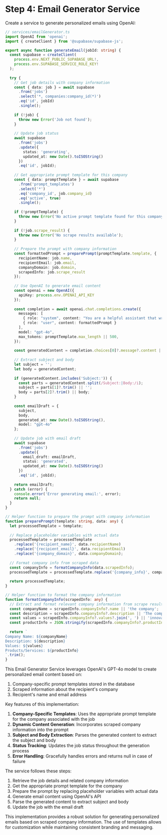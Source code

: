# Step 4: Email Generator Service

Create a service to generate personalized emails using OpenAI:

```typescript
// services/emailGenerator.ts
import OpenAI from 'openai';
import { createClient } from '@supabase/supabase-js';

export async function generateEmail(jobId: string) {
  const supabase = createClient(
    process.env.NEXT_PUBLIC_SUPABASE_URL!,
    process.env.SUPABASE_SERVICE_ROLE_KEY!
  );
  
  try {
    // Get job details with company information
    const { data: job } = await supabase
      .from('jobs')
      .select('*, companies:company_id(*)')
      .eq('id', jobId)
      .single();
    
    if (!job) {
      throw new Error('Job not found');
    }
    
    // Update job status
    await supabase
      .from('jobs')
      .update({ 
        status: 'generating',
        updated_at: new Date().toISOString() 
      })
      .eq('id', jobId);
    
    // Get appropriate prompt template for this company
    const { data: promptTemplate } = await supabase
      .from('prompt_templates')
      .select('*')
      .eq('company_id', job.company_id)
      .eq('active', true)
      .single();
    
    if (!promptTemplate) {
      throw new Error('No active prompt template found for this company');
    }
    
    if (!job.scrape_result) {
      throw new Error('No scrape results available');
    }
    
    // Prepare the prompt with company information
    const formattedPrompt = preparePrompt(promptTemplate.template, {
      recipientName: job.name,
      recipientEmail: job.email,
      companyDomain: job.domain,
      scrapedInfo: job.scrape_result
    });
    
    // Use OpenAI to generate email content
    const openai = new OpenAI({
      apiKey: process.env.OPENAI_API_KEY
    });
    
    const completion = await openai.chat.completions.create({
      messages: [
        { role: "system", content: "You are a helpful assistant that writes personalized email drafts based on company information." },
        { role: "user", content: formattedPrompt }
      ],
      model: "gpt-4o",
      max_tokens: promptTemplate.max_length || 500,
    });
    
    const generatedContent = completion.choices[0]?.message?.content || '';
    
    // Extract subject and body
    let subject = '';
    let body = generatedContent;
    
    if (generatedContent.includes('Subject:')) {
      const parts = generatedContent.split(/Subject:|Body:/i);
      subject = parts[1]?.trim() || '';
      body = parts[2]?.trim() || body;
    }
    
    const emailDraft = {
      subject,
      body,
      generated_at: new Date().toISOString(),
      model: "gpt-4o"
    };
    
    // Update job with email draft
    await supabase
      .from('jobs')
      .update({ 
        email_draft: emailDraft,
        status: 'generated',
        updated_at: new Date().toISOString() 
      })
      .eq('id', jobId);
      
    return emailDraft;
  } catch (error) {
    console.error('Error generating email:', error);
    return null;
  }
}

// Helper function to prepare the prompt with company information
function preparePrompt(template: string, data: any) {
  let processedTemplate = template;
  
  // Replace placeholder variables with actual data
  processedTemplate = processedTemplate
    .replace('{recipient_name}', data.recipientName)
    .replace('{recipient_email}', data.recipientEmail)
    .replace('{company_domain}', data.companyDomain);
  
  // Format company info from scraped data
  const companyInfo = formatCompanyInfo(data.scrapedInfo);
  processedTemplate = processedTemplate.replace('{company_info}', companyInfo);
  
  return processedTemplate;
}

// Helper function to format the company information
function formatCompanyInfo(scrapedInfo: any) {
  // Extract and format relevant company information from scrape results
  const companyName = scrapedInfo.companyInfo?.name || 'the company';
  const description = scrapedInfo.companyInfo?.description || 'The company provides various products and services.';
  const values = scrapedInfo.companyInfo?.values?.join(', ') || 'innovation, quality';
  const productInfo = JSON.stringify(scrapedInfo.companyInfo?.productInfo || {});
  
  return `
Company Name: ${companyName}
Description: ${description}
Values: ${values}
Products/Services: ${productInfo}
`.trim();
}
```

This Email Generator Service leverages OpenAI's GPT-4o model to create personalized email content based on:
1. Company-specific prompt templates stored in the database
2. Scraped information about the recipient's company
3. Recipient's name and email address

Key features of this implementation:

1. **Company-Specific Templates**: Uses the appropriate prompt template for the company associated with the job
2. **Dynamic Content Generation**: Incorporates scraped company information into the prompt
3. **Subject and Body Extraction**: Parses the generated content to extract the subject and body
4. **Status Tracking**: Updates the job status throughout the generation process
5. **Error Handling**: Gracefully handles errors and returns null in case of failure

The service follows these steps:
1. Retrieve the job details and related company information
2. Get the appropriate prompt template for the company
3. Prepare the prompt by replacing placeholder variables with actual data
4. Generate email content using OpenAI's API
5. Parse the generated content to extract subject and body
6. Update the job with the email draft

This implementation provides a robust solution for generating personalized emails based on scraped company information. The use of templates allows for customization while maintaining consistent branding and messaging.
